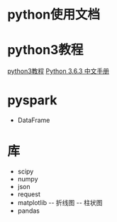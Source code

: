 # python使用文档
# python3教程
[python3教程](https://www.runoob.com/python3/python3-tutorial.html)
[Python 3.6.3 中文手册](https://www.runoob.com/manual/pythontutorial3/docs/html/)
# pyspark
- DataFrame
# 库
- scipy
- numpy
- json
- request
- matplotlib
-- 折线图
-- 柱状图
- pandas
